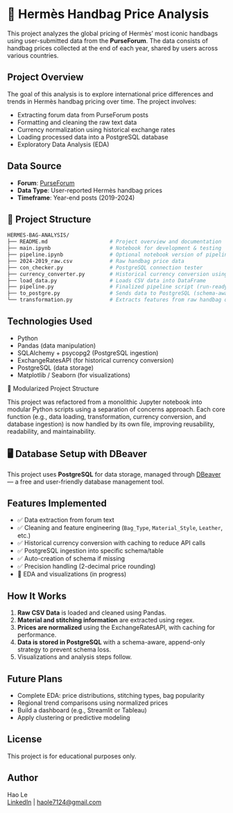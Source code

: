 # 👜 Hermès Handbag Price Analysis

This project analyzes the global pricing of Hermès’ most iconic handbags using user-submitted data from the **PurseForum**. The data consists of handbag prices collected at the end of each year, shared by users across various countries.

## Project Overview

The goal of this analysis is to explore international price differences and trends in Hermès handbag pricing over time. The project involves:

- Extracting forum data from PurseForum posts
- Formatting and cleaning the raw text data
- Currency normalization using historical exchange rates
- Loading processed data into a PostgreSQL database
- Exploratory Data Analysis (EDA)

## Data Source

- **Forum**: [PurseForum](https://forum.purseblog.com/)
- **Data Type**: User-reported Hermès handbag prices
- **Timeframe**: Year-end posts (2019-2024)

## 📁 Project Structure
```bash
HERMES-BAG-ANALYSIS/
├── README.md                    # Project overview and documentation
├── main.ipynb                   # Notebook for development & testing
├── pipeline.ipynb               # Optional notebook version of pipeline
├── 2024-2019_raw.csv            # Raw handbag price data
├── con_checker.py               # PostgreSQL connection tester
├── currency_converter.py        # Historical currency conversion using ExchangeRatesAPI
├── load_data.py                 # Loads CSV data into DataFrame
├── pipeline.py                  # Finalized pipeline script (run-ready)
├── to_postgre.py                # Sends data to PostgreSQL (schema-aware)
└── transformation.py            # Extracts features from raw handbag descriptions
```

## Technologies Used
- Python
- Pandas (data manipulation)
- SQLAlchemy + psycopg2 (PostgreSQL ingestion)
- ExchangeRatesAPI (for historical currency conversion)
- PostgreSQL (data storage)
- Matplotlib / Seaborn (for visualizations)

🧱 Modularized Project Structure

This project was refactored from a monolithic Jupyter notebook into modular Python scripts using a separation of concerns approach. Each core function (e.g., data loading, transformation, currency conversion, and database ingestion) is now handled by its own file, improving reusability, readability, and maintainability.

## 🖥️ Database Setup with DBeaver

This project uses **PostgreSQL** for data storage, managed through [DBeaver](https://dbeaver.io/) — a free and user-friendly database management tool.

## Features Implemented

- ✅ Data extraction from forum text
- ✅ Cleaning and feature engineering (`Bag_Type`, `Material_Style`, `Leather`, etc.)
- ✅ Historical currency conversion with caching to reduce API calls
- ✅ PostgreSQL ingestion into specific schema/table
- ✅ Auto-creation of schema if missing
- ✅ Precision handling (2-decimal price rounding)
- 🔄 EDA and visualizations (in progress)

## How It Works

1. **Raw CSV Data** is loaded and cleaned using Pandas.
2. **Material and stitching information** are extracted using regex.
3. **Prices are normalized** using the ExchangeRatesAPI, with caching for performance.
4. **Data is stored in PostgreSQL** with a schema-aware, append-only strategy to prevent schema loss.
5. Visualizations and analysis steps follow.

## Future Plans

- Complete EDA: price distributions, stitching types, bag popularity
- Regional trend comparisons using normalized prices
- Build a dashboard (e.g., Streamlit or Tableau)
- Apply clustering or predictive modeling

## License
This project is for educational purposes only.

## Author
Hao Le  
[LinkedIn](https://linkedin.com/in/haonle) | haole7124@gmail.com